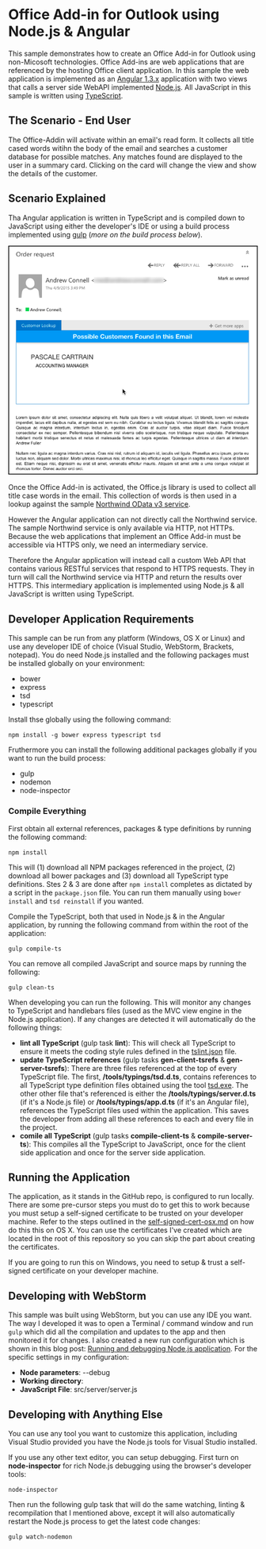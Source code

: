 Office Add-in for Outlook using Node.js & Angular
=================================================
This sample demonstrates how to create an Office Add-in for Outlook using non-Micosoft technologies. Office Add-ins are web applications that are referenced by the hosting Office client application. In this sample the web application is implemented as an [Angular 1.3.x](http://angularjs.org) application with two views that calls a server side WebAPI implemented [Node.js](http://www.nodejs.org). All JavaScript in this sample is written using [TypeScript](http://typescriptlang.org). 

The Scenario - End User
-----------------------
The Office-Addin will activate within an email's read form. It collects all title cased words witihn the body of the email and searches a customer database for possible matches. Any matches found are displayed to the user in a summary card. Clicking on the card will change the view and show the details of the customer.

Scenario Explained
------------------
Tha Angular application is written in TypeScript and is compiled down to JavaScript using either the developer's IDE or using a build process implemented using [gulp](http://gulpjs.com/) (*more on the build process below*).

![](images/appview.png)

Once the Office Add-in is activated, the Office.js library is used to collect all title case words in the email. This collection of words is then used in a lookup against the sample [Northwind OData v3 service](http://services.odata.org/V3/Northwind/Northwind.svc).

However the Angular application can not directly call the Northwind service. The sample Northwind service is only available via HTTP, not HTTPs. Because the web applications that implement an Office Add-in must be accessible via HTTPS only, we need an intermediary service.

Therefore the Angular application will instead call a custom Web API that contains various RESTful services that respond to HTTPS requests. They in turn will call the Northwind service via HTTP and return the results over HTTPS. This intermediary application is implemented using Node.js & all JavaScript is written using TypeScript.

Developer Application Requirements
----------------------------------
This sample can be run from any platform (Windows, OS X or Linux) and use any developer IDE of choice (Visual Studio, WebStorm, Brackets, notepad). You do need Node.js installed and the following packages must be installed globally on your environment:

- bower
- express
- tsd
- typescript

Install thse globally using the following command:

````
npm install -g bower express typescript tsd
````

Fruthermore you can install the following additional packages globally if you want to run the build process:

- gulp
- nodemon
- node-inspector

### Compile Everything
First obtain all external references, packages & type definitions by running the following command:

````
npm install
````

This will (1) download all NPM packages referenced in the project, (2) download all bower packages and (3) download all TypeScript type definitions. Stes 2 & 3 are done after `npm install` completes as dictated by a script in the `package.json` file. You can run them manually using `bower install` and `tsd reinstall` if you wanted.

Compile the TypeScript, both that used in Node.js & in the Angular application, by running the following command from within the root of the application:

````
gulp compile-ts
````

You can remove all compiled JavaScript and source maps by running the following:

````
gulp clean-ts
````

When developing you can run the following. This will monitor any changes to TypeScript and handlebars files (used as the MVC view engine in the Node.js application). If any changes are detected it will automatically do the following things:

- **lint all TypeScript** (gulp task **lint**): This will check all TypeScript to ensure it meets the coding style rules defined in the [tslint.json](tslint.json) file.
- **update TypeScript references** (gulp tasks **gen-client-tsrefs** & **gen-server-tsrefs**): There are three files referenced at the top of every TypeScript file. The first, **/tools/typings/tsd.d.ts**, contains references to all TypeScript type definition files obtained using the tool [tsd.exe](http://definitelytyped.org/tsd). The other other file that's referenced is either the **/tools/typings/server.d.ts** (if it's a Node.js file) or **/tools/typings/app.d.ts** (if it's an Angular file), references the TypeScript files used within the application. This saves the developer from adding all these references to each and every file in the project. 
- **comile all TypeScript** (gulp tasks **compile-client-ts** & **compile-server-ts**): This compiles all the TypeScript to JavaScript, once for the client side application and once for the server side application.

Running the Application
-----------------------
The application, as it stands in the GitHub repo, is configured to run locally. There are some pre-cursor steps you must do to get this to work because you must setup a self-signed certificate to be trusted on your developer machine. Refer to the steps outlined in the [self-signed-cert-osx.md](../self-signed-cert-osx.md) on how do this this on OS X. You can use the certificates I've created which are located in the root of this repository so you can skip the part about creating the certificates.

If you are going to run this on Windows, you need to setup & trust a self-signed certificate on your developer machine. 


Developing with WebStorm
------------------------
This sample was built using WebStorm, but you can use any IDE you want. The way I developed it was to open a Terminal / command window and run `gulp` which did all the compilation and updates to the app and then monitored it for changes. I also created a new run configuration which is shown in this blog post: [Running and debugging Node.js application](http://blog.jetbrains.com/webstorm/2014/02/running-and-debugging-node-js-application/). For the specific settings in my configuration:

- **Node parameters**: --debug
- **Working directory**: <path to this folder>
- **JavaScript File**: src/server/server.js

Developing with Anything Else
-----------------------------
You can use any tool you want to customize this application, including Visual Studio provided you have the Node.js tools for Visual Studio installed.

If you use any other text editor, you can setup debugging. First turn on **node-inspector** for rich Node.js debugging using the browser's developer tools:

````
node-inspector
````

Then run the following gulp task that will do the same watching, linting & recompilation that I mentioned above, except it will also automatically restart the Node.js process to get the latest code changes:
 
````
gulp watch-nodemon
````